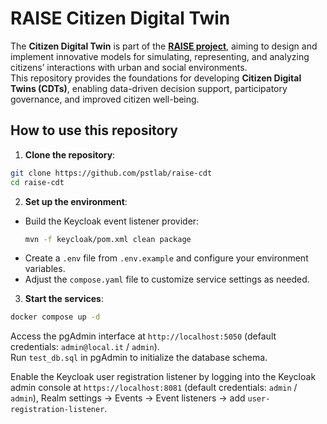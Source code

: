 # RAISE Citizen Digital Twin

The **Citizen Digital Twin** is part of the [**RAISE project**](https://www.raiseliguria.it), aiming to design and implement innovative models for simulating, representing, and analyzing citizens’ interactions with urban and social environments.  
This repository provides the foundations for developing **Citizen Digital Twins (CDTs)**, enabling data-driven decision support, participatory governance, and improved citizen well-being.

## How to use this repository

1. **Clone the repository**:
  ```bash
  git clone https://github.com/pstlab/raise-cdt
  cd raise-cdt
  ```
2. **Set up the environment**:
  - Build the Keycloak event listener provider:
    ```bash
    mvn -f keycloak/pom.xml clean package
    ```
  - Create a `.env` file from `.env.example` and configure your environment variables.
  - Adjust the `compose.yaml` file to customize service settings as needed.
3. **Start the services**:
  ```bash
  docker compose up -d
  ```

Access the pgAdmin interface at `http://localhost:5050` (default credentials: `admin@local.it` / `admin`).  
Run `test_db.sql` in pgAdmin to initialize the database schema.

Enable the Keycloak user registration listener by logging into the Keycloak admin console at `https://localhost:8081` (default credentials: `admin` / `admin`), Realm settings -> Events -> Event listeners -> add `user-registration-listener`.